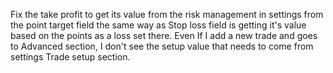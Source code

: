 Fix the take profit to get its value from the risk management in settings from the point target field the same way as Stop loss field is getting it's value based on the points as a loss set there.
Even If I add a new trade and goes to Advanced section, I don't see the setup value that needs to come from settings Trade setup section.
